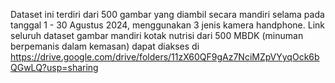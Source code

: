 Dataset ini terdiri dari 500 gambar yang diambil secara mandiri selama pada tanggal 1 - 30 Agustus 2024, menggunakan 3 jenis kamera handphone. Link seluruh dataset gambar mandiri kotak nutrisi dari 500 MBDK (minuman berpemanis dalam kemasan) dapat diakses di https://drive.google.com/drive/folders/11zX60QF9gAz7NciMZpVYyqOck6bQGwLQ?usp=sharing
